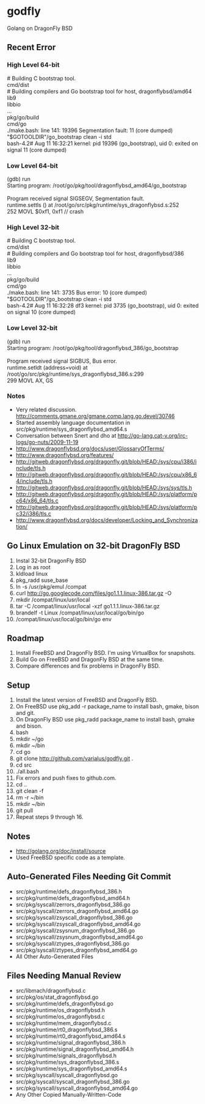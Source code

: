 godfly
======

Golang on DragonFly BSD

Recent Error
------------

### High Level 64-bit

\# Building C bootstrap tool.<br />
cmd/dist<br />
\# Building compilers and Go bootstrap tool for host, dragonflybsd/amd64<br />
lib9<br />
libbio<br />
...<br />
pkg/go/build<br />
cmd/go<br />
./make.bash: line 141: 19396 Segmentation fault: 11 (core dumped) "$GOTOOLDIR"/go_bootstrap clean -i std<br />
bash-4.2# Aug  11 16:32:21  kernel: pid 19396 (go_bootstrap), uid 0: exited on signal 11 (core dumped)

### Low Level 64-bit

(gdb) run<br />
Starting program: /root/go/pkg/tool/dragonflybsd_amd64/go_bootstrap<br />
<br />
Program received signal SIGSEGV, Segmentation fault.<br />
runtime.settls () at /root/go/src/pkg/runtime/sys_dragonflybsd.s:252<br />
252             MOVL    $0xf1, 0xf1  // crash

### High Level 32-bit

\# Building C bootstrap tool.<br />
cmd/dist<br />
\# Building compilers and Go bootstrap tool for host, dragonflybsd/386<br />
lib9<br />
libbio<br />
...<br />
pkg/go/build<br />
cmd/go<br />
./make.bash: line 141: 3735 Bus error: 10           (core dumped) "$GOTOOLDIR"/go_bootstrap clean -i std<br />
bash-4.2# Aug 11 16:32:28 df3 kernel: pid 3735 (go_bootstrap), uid 0: exited on signal 10 (core dumped)

### Low Level 32-bit

(gdb) run<br />
Starting program: /root/go/pkg/tool/dragonflybsd_386/go_bootstrap<br />
<br />
Program received signal SIGBUS, Bus error.<br />
runtime.setldt (address=void)
    at /root/go/src/pkg/runtime/sys_dragonflybsd_386.s:299<br />
299             MOVL    AX, GS

### Notes

* Very related discussion. http://comments.gmane.org/gmane.comp.lang.go.devel/30746
* Started assembly language documentation in src/pkg/runtime/sys_dragonflybsd_amd64.s
* Conversation between Snert and dho at http://go-lang.cat-v.org/irc-logs/go-nuts/2009-11-19
* http://www.dragonflybsd.org/docs/user/GlossaryOfTerms/
* http://www.dragonflybsd.org/features/
* http://gitweb.dragonflybsd.org/dragonfly.git/blob/HEAD:/sys/cpu/i386/include/tls.h
* http://gitweb.dragonflybsd.org/dragonfly.git/blob/HEAD:/sys/cpu/x86_64/include/tls.h
* http://gitweb.dragonflybsd.org/dragonfly.git/blob/HEAD:/sys/sys/tls.h
* http://gitweb.dragonflybsd.org/dragonfly.git/blob/HEAD:/sys/platform/pc64/x86_64/tls.c
* http://gitweb.dragonflybsd.org/dragonfly.git/blob/HEAD:/sys/platform/pc32/i386/tls.c
* http://www.dragonflybsd.org/docs/developer/Locking_and_Synchronization/

Go Linux Emulation on 32-bit DragonFly BSD
------------------------------------------

1. Instal 32-bit DragonFly BSD
2. Log in as root
3. kldload linux
4. pkg_radd suse_base
5. ln -s /usr/pkg/emul /compat
6. curl http://go.googlecode.com/files/go1.1.1.linux-386.tar.gz -O
7. mkdir /compat/linux/usr/local
8. tar -C /compat/linux/usr/local -xzf go1.1.1.linux-386.tar.gz
9. brandelf -t Linux /compat/linux/usr/local/go/bin/go
10. /compat/linux/usr/local/go/bin/go env

Roadmap
-------

1. Install FreeBSD and DragonFly BSD. I'm using VirtualBox for snapshots.
2. Build Go on FreeBSD and DragonFly BSD at the same time.
3. Compare differences and fix problems in DragonFly BSD.

Setup
-----

1. Install the latest version of FreeBSD and DragonFly BSD.
2. On FreeBSD use pkg_add -r package_name to install bash, gmake, bison and git.
3. On DragonFly BSD use pkg_radd package_name to install bash, gmake and bison.
4. bash
5. mkdir ~/go
6. mkdir ~/bin
7. cd go
8. git clone http://github.com/varialus/godfly.git .
9. cd src
10. ./all.bash
11. Fix errors and push fixes to github.com.
12. cd ..
13. git clean -f
14. rm -r ~/bin
15. mkdir ~/bin
16. git pull
17. Repeat steps 9 through 16.

Notes
-----

* http://golang.org/doc/install/source
* Used FreeBSD specific code as a template.

Auto-Generated Files Needing Git Commit
---------------------------------------

* src/pkg/runtime/defs_dragonflybsd_386.h
* src/pkg/runtime/defs_dragonflybsd_amd64.h
* src/pkg/syscall/zerrors_dragonflybsd_386.go
* src/pkg/syscall/zerrors_dragonflybsd_amd64.go
* src/pkg/syscall/zsyscall_dragonflybsd_386.go
* src/pkg/syscall/zsyscall_dragonflybsd_amd64.go
* src/pkg/syscall/zsysnum_dragonflybsd_386.go
* src/pkg/syscall/zsysnum_dragonflybsd_amd64.go
* src/pkg/syscall/ztypes_dragonflybsd_386.go
* src/pkg/syscall/ztypes_dragonflybsd_amd64.go
* All Other Auto-Generated Files

Files Needing Manual Review
---------------------------

* src/libmach/dragonflybsd.c
* src/pkg/os/stat_dragonflybsd.go
* src/pkg/runtime/defs_dragonflybsd.go
* src/pkg/runtime/os_dragonflybsd.h
* src/pkg/runtime/os_dragonflybsd.c
* src/pkg/runtime/mem_dragonflybsd.c
* src/pkg/runtime/rt0_dragonflybsd_386.s
* src/pkg/runtime/rt0_dragonflybsd_amd64.s
* src/pkg/runtime/signal_dragonflybsd_386.h
* src/pkg/runtime/signal_dragonflybsd_amd64.h
* src/pkg/runtime/signals_dragonflybsd.h
* src/pkg/runtime/sys_dragonflybsd_386.s
* src/pkg/runtime/sys_dragonflybsd_amd64.s
* src/pkg/syscall/syscall_dragonflybsd.go
* src/pkg/syscall/syscall_dragonflybsd_386.go
* src/pkg/syscall/syscall_dragonflybsd_amd64.go
* Any Other Copied Manually-Written-Code
